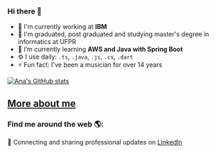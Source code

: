 ### Hi there 👋

- 🔭 I'm currently working at **IBM**
- 📖 I'm graduated, post graduated and studying master's degree in informatics at UFPR
- 🌱 I’m currently learning **AWS and Java with Spring Boot**
- ⚙️ I use daily: `.ts`, `.java`, `.js`, `.cs`, `.dart`
- ⚡ Fun fact: I've been a musician for over 14 years

[![Ana's GitHub stats](https://github-readme-stats.vercel.app/api?username=ananicolemassaneiro)](https://github.com/ananicolemassaneiro/github-readme-stats)


## <a href="https://ananicolemassaneiro.github.io/" alt="Perfil Online" target="_blank">More about me</a>


### Find me around the web 🌎:
💼 Connecting and sharing professional updates on <a href="https://www.linkedin.com/in/ana-nicole-massaneiro/">LinkedIn</a>


